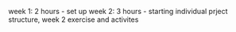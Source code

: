 week 1: 2 hours - set up
week 2: 3 hours - starting individual prject structure, week 2 exercise and activites